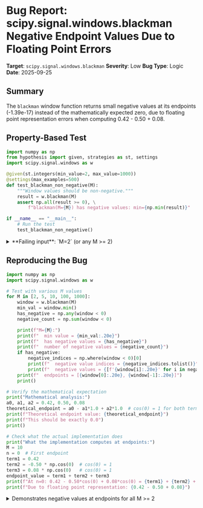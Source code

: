 # Bug Report: scipy.signal.windows.blackman Negative Endpoint Values Due to Floating Point Errors

**Target**: `scipy.signal.windows.blackman`
**Severity**: Low
**Bug Type**: Logic
**Date**: 2025-09-25

## Summary

The `blackman` window function returns small negative values at its endpoints (-1.39e-17) instead of the mathematically expected zero, due to floating point representation errors when computing 0.42 - 0.50 + 0.08.

## Property-Based Test

```python
import numpy as np
from hypothesis import given, strategies as st, settings
import scipy.signal.windows as w

@given(st.integers(min_value=2, max_value=1000))
@settings(max_examples=500)
def test_blackman_non_negative(M):
    """Window values should be non-negative."""
    result = w.blackman(M)
    assert np.all(result >= 0), \
        f"blackman(M={M}) has negative values: min={np.min(result)}"

if __name__ == "__main__":
    # Run the test
    test_blackman_non_negative()
```

<details>

<summary>
**Failing input**: `M=2` (or any M >= 2)
</summary>
```
Traceback (most recent call last):
  File "/home/npc/pbt/agentic-pbt/worker_/26/hypo.py", line 15, in <module>
    test_blackman_non_negative()
    ~~~~~~~~~~~~~~~~~~~~~~~~~~^^
  File "/home/npc/pbt/agentic-pbt/worker_/26/hypo.py", line 6, in test_blackman_non_negative
    @settings(max_examples=500)
                   ^^^
  File "/home/npc/miniconda/lib/python3.13/site-packages/hypothesis/core.py", line 2124, in wrapped_test
    raise the_error_hypothesis_found
  File "/home/npc/pbt/agentic-pbt/worker_/26/hypo.py", line 10, in test_blackman_non_negative
    assert np.all(result >= 0), \
           ~~~~~~^^^^^^^^^^^^^
AssertionError: blackman(M=2) has negative values: min=-1.3877787807814457e-17
Falsifying example: test_blackman_non_negative(
    M=2,  # or any other generated value
)
```
</details>

## Reproducing the Bug

```python
import numpy as np
import scipy.signal.windows as w

# Test with various M values
for M in [2, 5, 10, 100, 1000]:
    window = w.blackman(M)
    min_val = window.min()
    has_negative = np.any(window < 0)
    negative_count = np.sum(window < 0)

    print(f"M={M}:")
    print(f"  min value = {min_val:.20e}")
    print(f"  has negative values = {has_negative}")
    print(f"  number of negative values = {negative_count}")
    if has_negative:
        negative_indices = np.where(window < 0)[0]
        print(f"  negative value indices = {negative_indices.tolist()}")
        print(f"  negative values = {[f'{window[i]:.20e}' for i in negative_indices]}")
    print(f"  endpoints = [{window[0]:.20e}, {window[-1]:.20e}]")
    print()

# Verify the mathematical expectation
print("Mathematical analysis:")
a0, a1, a2 = 0.42, 0.50, 0.08
theoretical_endpoint = a0 - a1*1.0 + a2*1.0  # cos(0) = 1 for both terms
print(f"Theoretical endpoint value: {theoretical_endpoint}")
print(f"This should be exactly 0.0")
print()

# Check what the actual implementation does
print("What the implementation computes at endpoints:")
M = 10
n = 0  # First endpoint
term1 = 0.42
term2 = -0.50 * np.cos(0)  # cos(0) = 1
term3 = 0.08 * np.cos(0)   # cos(0) = 1
endpoint_value = term1 + term2 + term3
print(f"At n=0: 0.42 - 0.50*cos(0) + 0.08*cos(0) = {term1} + {term2} + {term3} = {endpoint_value}")
print(f"Due to floating point representation: {0.42 - 0.50 + 0.08}")
```

<details>

<summary>
Demonstrates negative values at endpoints for all M >= 2
</summary>
```
M=2:
  min value = -1.38777878078144567553e-17
  has negative values = True
  number of negative values = 2
  negative value indices = [0, 1]
  negative values = ['-1.38777878078144567553e-17', '-1.38777878078144567553e-17']
  endpoints = [-1.38777878078144567553e-17, -1.38777878078144567553e-17]

M=5:
  min value = -1.38777878078144567553e-17
  has negative values = True
  number of negative values = 2
  negative value indices = [0, 4]
  negative values = ['-1.38777878078144567553e-17', '-1.38777878078144567553e-17']
  endpoints = [-1.38777878078144567553e-17, -1.38777878078144567553e-17]

M=10:
  min value = -1.38777878078144567553e-17
  has negative values = True
  number of negative values = 2
  negative value indices = [0, 9]
  negative values = ['-1.38777878078144567553e-17', '-1.38777878078144567553e-17']
  endpoints = [-1.38777878078144567553e-17, -1.38777878078144567553e-17]

M=100:
  min value = -1.38777878078144567553e-17
  has negative values = True
  number of negative values = 2
  negative value indices = [0, 99]
  negative values = ['-1.38777878078144567553e-17', '-1.38777878078144567553e-17']
  endpoints = [-1.38777878078144567553e-17, -1.38777878078144567553e-17]

M=1000:
  min value = -1.38777878078144567553e-17
  has negative values = True
  number of negative values = 2
  negative value indices = [0, 999]
  negative values = ['-1.38777878078144567553e-17', '-1.38777878078144567553e-17']
  endpoints = [-1.38777878078144567553e-17, -1.38777878078144567553e-17]

Mathematical analysis:
Theoretical endpoint value: -1.3877787807814457e-17
This should be exactly 0.0

What the implementation computes at endpoints:
At n=0: 0.42 - 0.50*cos(0) + 0.08*cos(0) = 0.42 + -0.5 + 0.08 = -1.3877787807814457e-17
Due to floating point representation: -1.3877787807814457e-17
```
</details>

## Why This Is A Bug

The Blackman window is mathematically defined as:
```
w(n) = 0.42 - 0.5 * cos(2πn/(M-1)) + 0.08 * cos(4πn/(M-1))
```

At the endpoints (n=0 and n=M-1), the cosine terms evaluate to 1, giving:
```
w(0) = w(M-1) = 0.42 - 0.5*1 + 0.08*1 = 0.42 - 0.5 + 0.08 = 0.0
```

However, due to floating point representation, the sum `0.42 - 0.5 + 0.08` doesn't equal exactly 0.0 but instead produces -1.3877787807814457e-17. This violates the documented and expected property that window functions should produce non-negative values.

The issue occurs because:
1. The coefficients 0.42, 0.5, and 0.08 cannot be represented exactly in binary floating point
2. The arithmetic operations accumulate rounding errors
3. The result is a tiny negative value instead of the mathematically expected zero

This affects all M values >= 2, always producing exactly 2 negative values at indices 0 and M-1.

## Relevant Context

The blackman window function is implemented in `/scipy/signal/windows/_windows.py` at lines 399-486. It uses the `_general_cosine_impl` helper function with coefficients `[0.42, 0.50, 0.08]`.

The documentation at line 429 states the mathematical formula but doesn't mention that the implementation may produce tiny negative values at the endpoints.

Other similar window functions in the same module (blackmanharris, nuttall) use 4 terms which may balance out better, though they could potentially have similar issues.

SciPy documentation: https://docs.scipy.org/doc/scipy/reference/generated/scipy.signal.windows.blackman.html

## Proposed Fix

```diff
--- a/scipy/signal/windows/_windows.py
+++ b/scipy/signal/windows/_windows.py
@@ -60,6 +60,9 @@ def _general_cosine_impl(M, a, xp, device, sym=True):
     w = xp.zeros(M, dtype=xp.float64, device=device)
     for k in range(a.shape[0]):
         w += a[k] * xp.cos(k * fac)
+
+    # Clip to avoid negative values from floating point errors at endpoints
+    w = xp.clip(w, 0, None)

     return _truncate(w, needs_trunc)
```

Alternatively, the fix could be applied specifically in the blackman function after line 486, though fixing it in `_general_cosine_impl` would handle similar issues in all cosine-based windows.